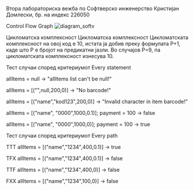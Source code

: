 Втора лабораториска вежба по Софтверско инженерство
Кристијан Домлески, бр. на индекс 226050


Control Flow Graph
![diagram_softv](https://github.com/DomleskiK/SI_2024_lab2_226050/assets/167032069/ace31e84-5093-4214-bbc3-ed795e40c777)


Цикломатска комплексност
Цикломатска комплексност Цикломатската комплексност на овој код е 10, истата ја добив преку формулата P+1, каде што P е бројот на предикатни јазли. Во случајoв P=9, па цикломатската комплексност изнесува 10.


Тест случаи според критериумот Every statement


allItems = null -> "allItems list can't be null!"

allItems = [("",null,200,0)] -> "No barcode!"

allItems = [("name","kod123",200,0)] -> "Invalid character in item barcode!"

allItems = [("name", "0000",1000,0.1)]; payment = 100 -> false

allItems = [("name", "0000",1000,0)]; payment = 100 -> true


Тест случаи според критериумот Every path



TTT    allItems = [("name","1234",400,0.1)] -> true

TFX    allItems = [("name","1234",400,0.1)] -> false

TTF    allItems = [("name","1234",400,0)] -> false

FXX    allItems = [("name","1234",100,0)] -> false

